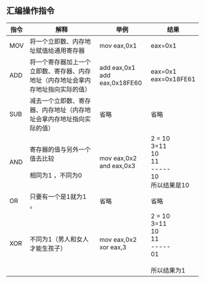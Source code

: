 ## 汇编操作指令





| 指令 | 解释                                                         | 举例                              | 结果                                                         |
| ---- | ------------------------------------------------------------ | --------------------------------- | ------------------------------------------------------------ |
| MOV  | 将一个立即数、内存地址赋值给通用寄存器                       | mov eax,0x1                       | eax=0x1                                                      |
| ADD  | 将一个寄存器加上一个立即数、寄存器、内存地址（内存地址会拿内存地址指向实际的值） | add eax,0x1<br />add eax,0x18FE60 | eax=0x1<br />eax=0x18FE61                                    |
| SUB  | 减去一个立即数、寄存器、内存地址（内存地址会拿内存地址指向实际的值） | 省略                              | 省略                                                         |
| AND  | 寄存器的值与另外一个值去比较<br /><br />相同为1 ，不同为0    | mov eax,0x2<br />and eax,0x3      | 2 = 10<br />3=11<br />10<br />11<br />-----<br />10<br />所以结果是10 |
| OR   | 只要有一个是1就为1 。                                        | 省略                              | 省略                                                         |
| XOR  | 不同为1（男人和女人才能生孩子）                              | mov eax,0x2<br />xor eax,3        | 2 = 10<br />3=11<br />10<br />11<br />-----<br />01<br /><br />所以结果为1 |



